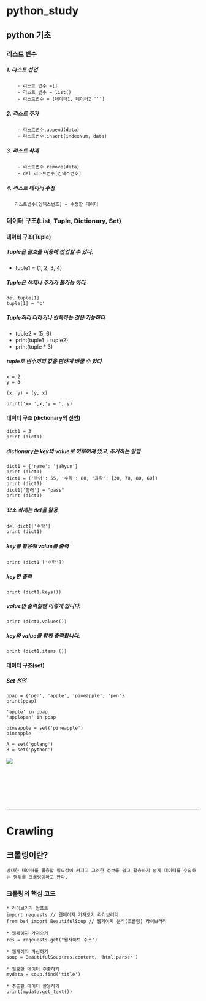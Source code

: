 # python_study
<a name="readme-top"></a>
## python 기초

### 리스트 변수

##### 1. 리스트 선언
```
    - 리스트 변수 =[]
    - 리스트 변수 = list()
    - 리스트변수 = [데이터1, 데이터2 ''']
```
##### 2. 리스트 추가
```
    - 리스트변수.append(data)
    - 리스트변수.insert(indexNum, data)
```
##### 3. 리스트 삭제
```
    - 리스트변수.remove(data)
    - del 리스트변수[인덱스번호]
```
##### 4. 리스트 데이터 수정
```
   리스트변수[인덱스번호] = 수정할 데이터
```

  
### 데이터 구조(List, Tuple, Dictionary, Set)

#### 데이터 구조(Tuple)

##### Tuple은 괄호를 이용해 선언할 수 있다.
  - tuple1 = (1, 2, 3, 4)

##### Tuple은 삭제나 추가가 불가능 하다.
    del tuple[1]
    tuple[1] = 'c'

##### Tuple끼리 더하거나 반복하는 것은 가능하다
- tuple2 = (5, 6) <br>
- print(tuple1 + tuple2) <br>
- print(tuple * 3)

#####  tuple로 변수끼리 값을 편하게 바꿀 수 있다
    x = 2 
    y = 3

    (x, y) = (y, x)

    print('x= ',x,'y = ', y)

#### 데이터 구조 (dictionary의 선언)
    dict1 = 3
    print (dict1)
    
##### dictionary는 key와 value로 이루어져 있고, 추가하는 방법
    dict1 = {'name': 'jahyun'} 
    print (dict1)
    dict1 = ('국어': 55, '수학': 80, '과학': [30, 70, 80, 60])
    print (dict1)
    dict1['영어'] = "pass"
    print (dict1)
##### 요소 삭제는 del을 활용
    del dict1['수학']
    print (dict1)

##### key를 활용해 value를 출력
    print (dict1 ['수학'])

##### key만 출력
    print (dict1.keys())

##### value만 출력할땐 이렇게 합니다.
    print (dict1.values())

##### key와 value를 함께 출력합니다.
    print (dict1.items ())

#### 데이터 구조(set)

##### Set 선언
    
    ppap = {'pen', 'apple', 'pineapple', 'pen'}
    print(ppap)

    'apple' in ppap
    'applepen' in ppap
    
    pineapple = set('pineapple')
    pineapple
    
    A = set('golang')
    B = set('python')

<img src="https://github.com/code-hyun/study_python_crawling/assets/122762287/c6ce7111-7143-4107-87bc-d00435ae83c8" align="left">

<br><br><br><br><br><br><br>

------------------------------------------------------------------------------------------------------------------------------
# Crawling
## 크롤링이란?
    방대한 데이터를 활용할 필요성이 커지고 그러한 정보를 쉽고 활용하기 쉽게 데이터를 수집하는 행위를 크롤링이라고 한다.

### 크롤링의 핵심 코드
    * 라이브러리 임포트
    import requests // 웹페이지 가져오기 라이브러리
    from bs4 import BeautifulSoup // 웹페이지 분석(크롤링) 라이브러리

    * 웹페이지 가져오기
    res = reqeuests.get("웹사이트 주소")

    * 웹페이지 파싱하기
    soup = BeautifulSoup(res.content, 'html.parser')

    * 필요한 데이터 추출하기
    mydata = soup.find('title')

    * 추출한 데이터 활용하기
    print(mydata.get_text())
    











